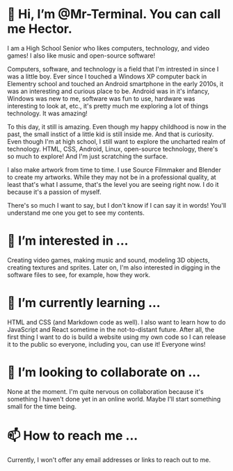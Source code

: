 # 👋 Hi, I’m @Mr-Terminal. You can call me Hector.
I am a High School Senior who likes computers, technology, and video games! I also like music and open-source software!

Computers, software, and technology is a field that I'm intrested in since I was a little boy. Ever since I touched a Windows XP computer back in Elementry school and touched an Android smartphone in the early 2010s, it was an interesting and curious place to be. Android was in it's infancy, Windows was new to me, software was fun to use, hardware was interesting to look at, etc., it's pretty much me exploring a lot of things technology. It was amazing!

To this day, it still is amazing. Even though my happy childhood is now in the past, the small instict of a little kid is still inside me. And that is curiosity. Even though I'm at high school, I still want to explore the uncharted realm of technology. HTML, CSS, Android, Linux, open-source technology, there's so much to explore! And I'm just scratching the surface.

I also make artwork from time to time. I use Source Filmmaker and Blender to create my artworks. While they may not be in a professional quality, at least that's what I assume, that's the level you are seeing right now. I do it because it's a passion of myself.

There's so much I want to say, but I don't know if I can say it in words! You'll understand me one you get to see my contents. 

# 👀 I’m interested in ...
Creating video games, making music and sound, modeling 3D objects, creating textures and sprites. Later on, I'm also interested in digging in the software files to see, for example, how they work.

# 🌱 I’m currently learning ...
HTML and CSS (and Markdown code as well). I also want to learn how to do JavaScript and React sometime in the not-to-distant future. After all, the first thing I want to do is build a website using my own code so I can release it to the public so everyone, including you, can use it! Everyone wins!

# 💞️ I’m looking to collaborate on ...
None at the moment. I'm quite nervous on collaboration because it's something I haven't done yet in an online world. Maybe I'll start something small for the time being.

# 📫 How to reach me ...
Currently, I won't offer any email addresses or links to reach out to me.

<!---
Mr-Terminal/Mr-Terminal is a ✨ special ✨ repository because its `README.md` (this file) appears on your GitHub profile.
You can click the Preview link to take a look at your changes.
--->
